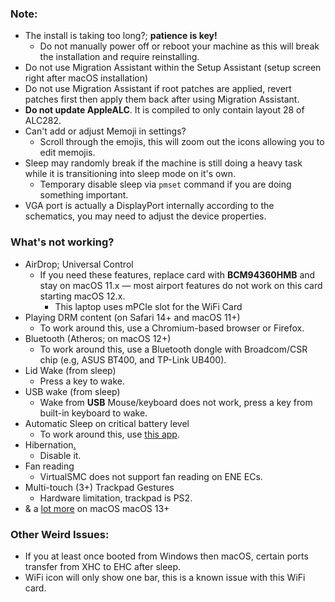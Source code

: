 ### Note:
* The install is taking too long?; **patience is key!**
	* Do not manually power off or reboot your machine as this will break the installation and require reinstalling. 
* Do not use Migration Assistant within the Setup Assistant (setup screen right after macOS installation)
* Do not use Migration Assistant if root patches are applied, revert patches first then apply them back after using Migration Assistant.
* **Do not update AppleALC**. It is compiled to only contain layout 28 of ALC282. 
* Can't add or adjust Memoji in settings?
	* Scroll through the emojis, this will zoom out the icons allowing you to edit memojis.
* Sleep may randomly break if the machine is still doing a heavy task while it is transitioning into sleep mode on it's own. 
	* Temporary disable sleep via `pmset` command if you are doing something important.
* VGA port is actually a DisplayPort internally according to the schematics, you may need to adjust the device properties.

### What's not working?

- AirDrop; Universal Control
	- If you need these features, replace card with **BCM94360HMB** and stay on macOS 11.x — most airport features do not work on this card starting macOS 12.x.
		- This laptop uses mPCIe slot for the WiFi Card
- Playing DRM content (on Safari 14+ and macOS 11+)
	- To work around this, use a Chromium-based browser or Firefox.
- Bluetooth (Atheros; on macOS 12+)
	- To work around this, use a Bluetooth dongle with Broadcom/CSR chip (e.g, ASUS BT400, and TP-Link UB400).
- Lid Wake (from sleep)
	- Press a key to wake.
- USB wake (from sleep)
	- Wake from **USB** Mouse/keyboard does not work,  press a key from built-in keyboard to wake.
- Automatic Sleep on critical battery level
	- To work around this, use [this app](https://github.com/HsOjo/SleeperX).
- Hibernation[.](https://github.com/acidanthera/bugtracker/issues/386#issuecomment-503042790)
	- Disable it. 
- Fan reading
	- VirtualSMC does not support fan reading on ENE ECs.
 - Multi-touch (3+) Trackpad Gestures
	- Hardware limitation, trackpad is PS2.
 - & a [lot more](https://github.com/dortania/OpenCore-Legacy-Patcher/issues/1008) on macOS macOS 13+

### Other Weird Issues:

* If you at least once booted from Windows then macOS, certain ports transfer from XHC to EHC after sleep.  
* WiFi icon will only show one bar, this is a known issue with this WiFi card.
